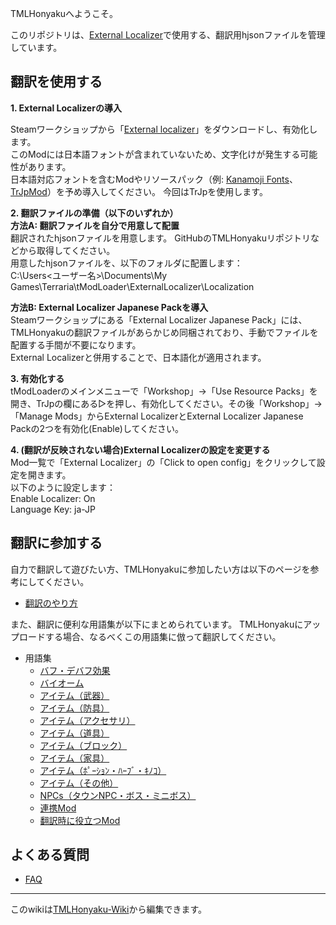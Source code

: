 TMLHonyakuへようこそ。

このリポジトリは、[External Localizer][steam:ExternalLocalizer]で使用する、翻訳用hjsonファイルを管理しています。

## 翻訳を使用する

**1. External Localizerの導入**

Steamワークショップから「[External localizer](https://steamcommunity.com/sharedfiles/filedetails/?id=2986383249)」をダウンロードし、有効化します。  
このModには日本語フォントが含まれていないため、文字化けが発生する可能性があります。  
日本語対応フォントを含むModやリソースパック（例: [Kanamoji Fonts](https://steamcommunity.com/sharedfiles/filedetails/?id=2461784420)、[TrJpMod](https://steamcommunity.com/sharedfiles/filedetails/?id=2865024243)）を予め導入してください。
今回はTrJpを使用します。

**2. 翻訳ファイルの準備（以下のいずれか）**  
**方法A: 翻訳ファイルを自分で用意して配置**  
翻訳されたhjsonファイルを用意します。
GitHubのTMLHonyakuリポジトリなどから取得してください。  
用意したhjsonファイルを、以下のフォルダに配置します：  
C:\Users\<ユーザー名>\Documents\My Games\Terraria\tModLoader\ExternalLocalizer\Localization

**方法B: External Localizer Japanese Packを導入**  
Steamワークショップにある「External Localizer Japanese Pack」には、TMLHonyakuの翻訳ファイルがあらかじめ同梱されており、手動でファイルを配置する手間が不要になります。  
External Localizerと併用することで、日本語化が適用されます。  

**3. 有効化する**  
tModLoaderのメインメニューで「Workshop」→「Use Resource Packs」を開き、TrJpの欄にある▷を押し、有効化してください。その後「Workshop」→「Manage Mods」からExternal LocalizerとExternal Localizer Japanese Packの2つを有効化(Enable)してください。

**4. (翻訳が反映されない場合)External Localizerの設定を変更する**  
Mod一覧で「External Localizer」の「Click to open config」をクリックして設定を開きます。  
以下のように設定します：  
Enable Localizer: On  
Language Key: ja-JP  

## 翻訳に参加する

自力で翻訳して遊びたい方、TMLHonyakuに参加したい方は以下のページを参考にしてください。

- [翻訳のやり方](翻訳のやり方)


また、翻訳に便利な用語集が以下にまとめられています。
TMLHonyakuにアップロードする場合、なるべくこの用語集に倣って翻訳してください。

- 用語集
  - [バフ・デバフ効果](用語集-バフ・デバフ効果)
  - [バイオーム](用語集-バイオーム)
  - [アイテム（武器）](用語集-アイテム（武器）)
  - [アイテム（防具）](用語集-アイテム（防具）)
  - [アイテム（アクセサリ）](用語集-アイテム（アクセサリ）)
  - [アイテム（道具）](用語集-アイテム（道具）)
  - [アイテム（ブロック）](用語集-アイテム（ブロック）)
  - [アイテム（家具）](用語集-アイテム（家具）)
  - [アイテム（ﾎﾟｰｼｮﾝ・ﾊｰﾌﾞ・ｷﾉｺ）](用語集-アイテム（ポーション・ハーブ・キノコ）)
  - [アイテム（その他）](用語集-アイテム（その他）)
  - [NPCs（タウンNPC・ボス・ミニボス）](用語集-NPC（タウンNPC・ボス・ミニボス）)
  - [連携Mod](用語集-連携Mod)
  - [翻訳時に役立つMod](用語集-翻訳時に役立つMod)

## よくある質問

- [FAQ](FAQ)
___

このwikiは[TMLHonyaku-Wiki][github:TMLHonyaku-Wiki]から編集できます。

<!-- links -->
[steam:ExternalLocalizer]: <https://steamcommunity.com/workshop/filedetails/?id=2986383249>
[github:TMLHonyaku-Wiki]: <https://github.com/ExternalLocalizer/TMLHonyaku-Wiki>
